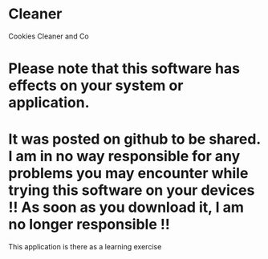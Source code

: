 # Cleaner
Cookies Cleaner and  Co


# Please note that this software has effects on your system or application.

# It was posted on github to be shared. I am in no way responsible for any problems you may encounter while trying this software on your devices !! As soon as you download it, I am no longer responsible !!

This application is there as a learning exercise
